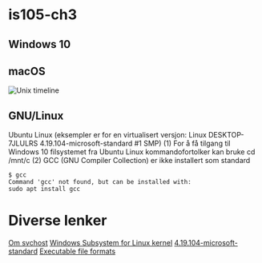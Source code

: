# is105-ch3
## Windows 10 

## macOS 
![Unix timeline](https://en.wikipedia.org/wiki/MacOS#/media/File:Unix_timeline.en.svg "Unix timeline")

## GNU/Linux
Ubuntu Linux (eksempler er for en virtualisert versjon: Linux DESKTOP-7JLULRS 4.19.104-microsoft-standard #1 SMP)
(1) For å få tilgang til Windows 10 filsystemet fra Ubuntu Linux kommandofortolker kan bruke cd /mnt/c
(2) GCC (GNU Compiler Collection) er ikke installert som standard
```
$ gcc
Command 'gcc' not found, but can be installed with:
sudo apt install gcc
```


# Diverse lenker
[Om svchost](https://docs.microsoft.com/en-us/windows/application-management/svchost-service-refactoring)
[Windows Subsystem for Linux kernel](https://docs.microsoft.com/en-us/windows/wsl/kernel-release-notes)
[4.19.104-microsoft-standard](https://github.com/microsoft/WSL2-Linux-Kernel/releases/tag/4.19.104-microsoft-standard)
[Executable file formats](https://en.wikipedia.org/wiki/Comparison_of_executable_file_formats)
